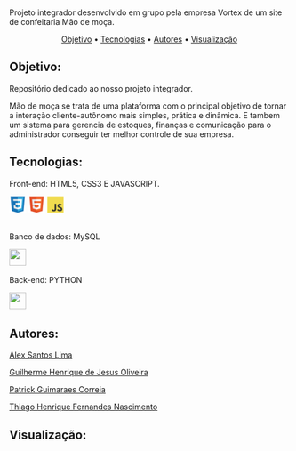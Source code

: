 <img src="image/logo.png" alt="" width="250">
<p>Projeto integrador desenvolvido em grupo pela empresa Vortex de um site de confeitaria Mão de moça.</p>
<p align="center">
 <a href="#objetivo">Objetivo</a> • 
 <a href="#tecnologias">Tecnologias</a> • 
<a href="#autores">Autores</a> •
 <a href="#Visualização">Visualização</a>
</p>
<h2 id="objetivo">Objetivo:</h2>
<p>
Repositório dedicado ao nosso projeto integrador.</p>
Mão de moça se trata de uma plataforma com o principal objetivo de tornar a interação cliente-autônomo mais simples, prática e dinâmica. E tambem um sistema para gerencia de estoques, finanças e comunicação para o administrador conseguir ter melhor controle de sua empresa.<br>
<p>
</p>
<h2 id="tecnologias">Tecnologias:</h2>
<p>
Front-end: HTML5, CSS3 E JAVASCRIPT.
</p>
<img alt="CSS" src="https://github.com/devicons/devicon/raw/master/icons/css3/css3-original.svg" width="30" height="30"  /> <img alt="HTML" src="https://github.com/devicons/devicon/raw/master/icons/html5/html5-original.svg" width="30" height="30" />
<img alt="JS" src="https://github.com/devicons/devicon/raw/master/icons/javascript/javascript-original.svg"  width="30" height="30"/>
<br>
<br>
<p>Banco de dados: MySQL
</p>
<img src="https://cdn.jsdelivr.net/gh/devicons/devicon/icons/mysql/mysql-original.svg" width="30" height="30" />
<p>Back-end: PYTHON
</p>
<img src="https://cdn.jsdelivr.net/gh/devicons/devicon/icons/python/python-original.svg"
 width="30" height="30"  />
<h2 id="autores">Autores:</h2>

<a href="https://github.com/AlexsLima17"><p>Alex Santos Lima</p></a>
<a href="https://github.com/guiH0l1"><p>Guilherme Henrique de Jesus Oliveira</p></a>
<a href="https://github.com/PatrickHeiisen"><p>Patrick Guimaraes Correia</p></a>
<a href="https://github.com/Thiago1347"><p>Thiago Henrique Fernandes Nascimento</p></a>
<h2 id="Visualização">Visualização:</h2>
<div align="center">

</div>

